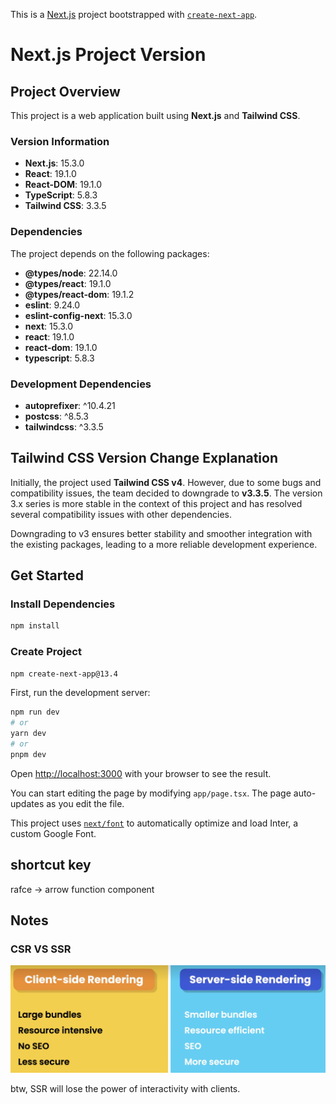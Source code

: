 This is a [Next.js](https://nextjs.org/) project bootstrapped with [`create-next-app`](https://github.com/vercel/next.js/tree/canary/packages/create-next-app).

# Next.js Project Version

## Project Overview
This project is a web application built using **Next.js** and **Tailwind CSS**.

### Version Information

- **Next.js**: 15.3.0
- **React**: 19.1.0
- **React-DOM**: 19.1.0
- **TypeScript**: 5.8.3
- **Tailwind CSS**: 3.3.5

### Dependencies
The project depends on the following packages:

- **@types/node**: 22.14.0
- **@types/react**: 19.1.0
- **@types/react-dom**: 19.1.2
- **eslint**: 9.24.0
- **eslint-config-next**: 15.3.0
- **next**: 15.3.0
- **react**: 19.1.0
- **react-dom**: 19.1.0
- **typescript**: 5.8.3

### Development Dependencies
- **autoprefixer**: ^10.4.21
- **postcss**: ^8.5.3
- **tailwindcss**: ^3.3.5

## Tailwind CSS Version Change Explanation

Initially, the project used **Tailwind CSS v4**. However, due to some bugs and compatibility issues, the team decided to downgrade to **v3.3.5**. The version 3.x series is more stable in the context of this project and has resolved several compatibility issues with other dependencies.

Downgrading to v3 ensures better stability and smoother integration with the existing packages, leading to a more reliable development experience.


## Get Started

### Install Dependencies

```bash
npm install
```


### Create Project
```bash
npm create-next-app@13.4
```

First, run the development server:

```bash
npm run dev
# or
yarn dev
# or
pnpm dev
```

Open [http://localhost:3000](http://localhost:3000) with your browser to see the result.

You can start editing the page by modifying `app/page.tsx`. The page auto-updates as you edit the file.

This project uses [`next/font`](https://nextjs.org/docs/basic-features/font-optimization) to automatically optimize and load Inter, a custom Google Font.

## shortcut key
rafce -> arrow function component 


## Notes
### CSR VS SSR
![alt text](notes\CSR_VS_SSR.png)

btw, SSR will lose the power of interactivity with clients.

